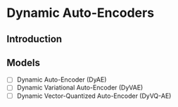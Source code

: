 # Dynamic Auto-Encoders

## Introduction


## Models

- [ ] Dynamic Auto-Encoder (DyAE)
- [ ] Dynamic Variational Auto-Encoder (DyVAE)
- [ ] Dynamic Vector-Quantized Auto-Encoder (DyVQ-AE)